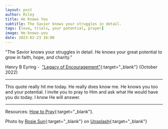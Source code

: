 ```yaml
---
layout: post
author: Riley
title: He Knows You
subtitle: The Savior knows your struggles in detail.
tags: [love, trials, your potential, prayer]
image: He-knows-you
date: 2023-02-23 16:00
---
```


"The Savior knows your struggles in detail. He knows your great potential to grow in faith, hope, and charity."

Henry B Eyring -  ["Legacy of Encouragement"](https://www.churchofjesuschrist.org/study/general-conference/2022/10/51eyring?id=p30&lang=eng#p30){:target="_blank"} (October 2022)

***

This quote really hit me today. He really does know me. He knows you too and your potential. I invite you to pray to Him and ask what He would have you do today. I know He will answer.

***

Resources: [How to Pray](https://www.churchofjesuschrist.org/comeuntochrist/believe/god/how-to-pray){:target="_blank"}.

Photo by [Rosie Sun](https://unsplash.com/@rosiesun?utm_source=unsplash&utm_medium=referral&utm_content=creditCopyText){:target="_blank"} on [Unsplash](https://unsplash.com/photos/rTwhmFSoXC8?utm_source=unsplash&utm_medium=referral&utm_content=creditCopyText){:target="_blank"}
